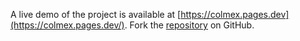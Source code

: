 A live demo of the project is available at [https://colmex.pages.dev](https://colmex.pages.dev/).
Fork the [repository](https://github.com/faridfardhane) on GitHub.